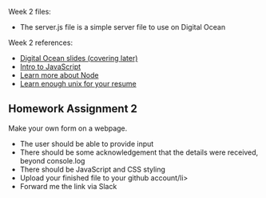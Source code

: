 
Week 2 files:
<ul>
<li>The server.js file is a simple server file to use on Digital Ocean</li>
</ul>

Week 2 references:
<ul>
<li><a href="https://docs.google.com/presentation/d/1m9d10sPCetznteG4g8kfo4rjr2xW5Knkh4x2u_3gdj8/edit">Digital Ocean slides (covering later)</a></li>
<li><a href="http://104.131.210.180:8080/index.html">Intro to JavaScript</a></li>
<li><a href="http://www.nodebeginner.org">Learn more about Node</a> </li>
<li><a href="https://www.wired.com/2010/02/learn_enough_unix_for_your_resume/">Learn enough unix for your resume</a> </li>
</ul>

<h2>Homework Assignment 2</h2>
Make your own form on a webpage.
<ul>
<li>The user should be able to provide input</li>
<li>There should be some acknowledgement that the details were received, beyond console.log</li>
<li>There should be JavaScript and CSS styling</li>
<li>Upload your finished file to your github account/li>
<li>Forward me the link via Slack</li>
<ul>

